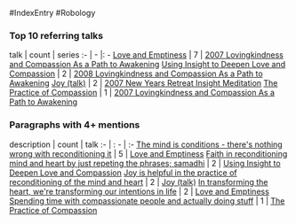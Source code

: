 #IndexEntry #Robology

### Top 10 referring talks
talk | count | series
:- | - |: -
<a data-href="Love and Emptiness" href="Love+and+Emptiness" class="internal-link" target="_blank" rel="noopener">Love and Emptiness</a> | 7 | <a data-href="2007 Lovingkindness and Compassion As a Path to Awakening" href="2007+Lovingkindness+and+Compassion+As+a+Path+to+Awakening" class="internal-link" target="_blank" rel="noopener">2007 Lovingkindness and Compassion As a Path to Awakening</a>
<a data-href="Using Insight to Deepen Love and Compassion" href="Using+Insight+to+Deepen+Love+and+Compassion" class="internal-link" target="_blank" rel="noopener">Using Insight to Deepen Love and Compassion</a> | 2 | <a data-href="2008 Lovingkindness and Compassion As a Path to Awakening" href="2008+Lovingkindness+and+Compassion+As+a+Path+to+Awakening" class="internal-link" target="_blank" rel="noopener">2008 Lovingkindness and Compassion As a Path to Awakening</a>
<a data-href="Joy (talk)" href="Joy+%28talk%29" class="internal-link" target="_blank" rel="noopener">Joy (talk)</a> | 2 | <a data-href="2007 New Years Retreat Insight Meditation" href="2007+New+Years+Retreat+Insight+Meditation" class="internal-link" target="_blank" rel="noopener">2007 New Years Retreat Insight Meditation</a>
<a data-href="The Practice of Compassion" href="The+Practice+of+Compassion" class="internal-link" target="_blank" rel="noopener">The Practice of Compassion</a> | 1 | <a data-href="2007 Lovingkindness and Compassion As a Path to Awakening" href="2007+Lovingkindness+and+Compassion+As+a+Path+to+Awakening" class="internal-link" target="_blank" rel="noopener">2007 Lovingkindness and Compassion As a Path to Awakening</a>

### Paragraphs with 4+ mentions
description | count | talk
:- | : - | :-
<a aria-label-position="top" aria-label="Love and Emptiness" data-href="Love and Emptiness#The mind is conditions - there's nothing wrong with reconditioning it\" href="Love+and+Emptiness#The+mind+is+conditions+-+there%27s+nothing+wrong+with+reconditioning+it%5C" class="internal-link" target="_blank" rel="noopener">The mind is conditions - there&#x27;s nothing wrong with reconditioning it</a> | 5 | <a data-href="Love and Emptiness" href="Love+and+Emptiness" class="internal-link" target="_blank" rel="noopener">Love and Emptiness</a>
<a aria-label-position="top" aria-label="Using Insight to Deepen Love and Compassion" data-href="Using Insight to Deepen Love and Compassion#Faith in reconditioning mind and heart by just repeting the phrases; samadhi\" href="Using+Insight+to+Deepen+Love+and+Compassion#Faith+in+reconditioning+mind+and+heart+by+just+repeting+the+phrases%3B+samadhi%5C" class="internal-link" target="_blank" rel="noopener">Faith in reconditioning mind and heart by just repeting the phrases; samadhi</a> | 2 | <a data-href="Using Insight to Deepen Love and Compassion" href="Using+Insight+to+Deepen+Love+and+Compassion" class="internal-link" target="_blank" rel="noopener">Using Insight to Deepen Love and Compassion</a>
<a aria-label-position="top" aria-label="Joy (talk)" data-href="Joy (talk)#Joy is helpful in the practice of reconditioning of the mind and heart\" href="Joy+%28talk%29#Joy+is+helpful+in+the+practice+of+reconditioning+of+the+mind+and+heart%5C" class="internal-link" target="_blank" rel="noopener">Joy is helpful in the practice of reconditioning of the mind and heart</a> | 2 | <a data-href="Joy (talk)" href="Joy+%28talk%29" class="internal-link" target="_blank" rel="noopener">Joy (talk)</a>
<a aria-label-position="top" aria-label="Love and Emptiness" data-href="Love and Emptiness#In transforming the heart we're transforming our intentions in life\" href="Love+and+Emptiness#In+transforming+the+heart+we%27re+transforming+our+intentions+in+life%5C" class="internal-link" target="_blank" rel="noopener">In transforming the heart, we&#x27;re transforming our intentions in life</a> | 2 | <a data-href="Love and Emptiness" href="Love+and+Emptiness" class="internal-link" target="_blank" rel="noopener">Love and Emptiness</a>
<a aria-label-position="top" aria-label="The Practice of Compassion" data-href="The Practice of Compassion#Spending time with compassionate people and actually doing stuff\" href="The+Practice+of+Compassion#Spending+time+with+compassionate+people+and+actually+doing+stuff%5C" class="internal-link" target="_blank" rel="noopener">Spending time with compassionate people and actually doing stuff</a> | 1 | <a data-href="The Practice of Compassion" href="The+Practice+of+Compassion" class="internal-link" target="_blank" rel="noopener">The Practice of Compassion</a>

